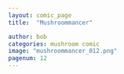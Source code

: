 ```yaml
---
layout: comic_page
title:  "Mushroommancer"

author: bob
categories: mushroom comic
image: "mushroommancer_012.png"
pagenum: 12
---
```

